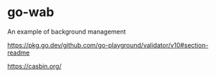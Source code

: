 # go-wab
An example of background management

https://pkg.go.dev/github.com/go-playground/validator/v10#section-readme

https://casbin.org/